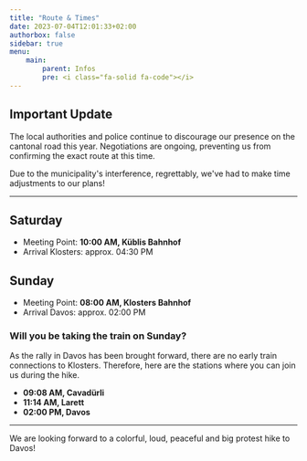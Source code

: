 ```yaml
---
title: "Route & Times"
date: 2023-07-04T12:01:33+02:00
authorbox: false
sidebar: true
menu: 
    main:
        parent: Infos
        pre: <i class="fa-solid fa-code"></i>
---
```


## Important Update

The local authorities and police continue to discourage our presence on the cantonal road this year. Negotiations are ongoing, preventing us from confirming the exact route at this time.

Due to the municipality's interference, regrettably, we've had to make time adjustments to our plans!


 ---

## Saturday

- Meeting Point: **10:00 AM, Küblis Bahnhof**
- Arrival Klosters: approx. 04:30 PM

## Sunday

- Meeting Point: **08:00 AM, Klosters Bahnhof**
- Arrival Davos: approx. 02:00 PM

### Will you be taking the train on Sunday?

As the rally in Davos has been brought forward, there are no early train connections to Klosters. Therefore, here are the stations where you can join us during the hike.

- **09:08 AM, Cavadürli**
- **11:14 AM, Larett**
- **02:00 PM, Davos**

 ---

We are looking forward to a colorful, loud, peaceful and big protest hike to Davos!
